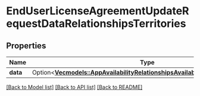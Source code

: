 # EndUserLicenseAgreementUpdateRequestDataRelationshipsTerritories

## Properties

Name | Type | Description | Notes
------------ | ------------- | ------------- | -------------
**data** | Option<[**Vec<models::AppAvailabilityRelationshipsAvailableTerritoriesDataInner>**](AppAvailability_relationships_availableTerritories_data_inner.md)> |  | [optional]

[[Back to Model list]](../README.md#documentation-for-models) [[Back to API list]](../README.md#documentation-for-api-endpoints) [[Back to README]](../README.md)


